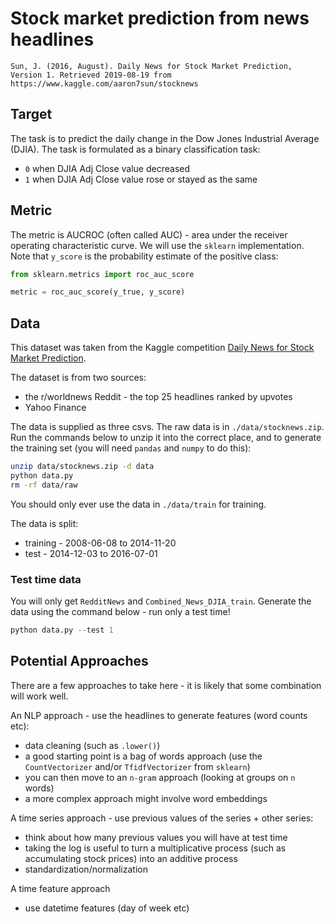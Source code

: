 # Stock market prediction from news headlines

`Sun, J. (2016, August). Daily News for Stock Market Prediction, Version 1. Retrieved 2019-08-19 from https://www.kaggle.com/aaron7sun/stocknews`

## Target

The task is to predict the daily change in the Dow Jones Industrial Average (DJIA).  The task is formulated as a binary classification task:
- `0` when DJIA Adj Close value decreased
- `1` when DJIA Adj Close value rose or stayed as the same

## Metric

The metric is AUCROC (often called AUC) - area under the receiver operating characteristic curve.  We will use the `sklearn` implementation.  Note that `y_score` is the probability estimate of the positive class:

```python
from sklearn.metrics import roc_auc_score

metric = roc_auc_score(y_true, y_score)
```

## Data

This dataset was taken from the Kaggle competition [Daily News for Stock Market Prediction](https://www.kaggle.com/aaron7sun/stocknews/).

The dataset is from two sources:
- the r/worldnews Reddit - the top 25 headlines ranked by upvotes
- Yahoo Finance

The data is supplied as three csvs.  The raw data is in `./data/stocknews.zip`.  Run the commands below to unzip it into the correct place, and to generate the training set (you will need `pandas` and `numpy` to do this):

```bash
unzip data/stocknews.zip -d data
python data.py
rm -rf data/raw
```

You should only ever use the data in `./data/train` for training.

The data is split:
- training - 2008-06-08 to 2014-11-20
- test - 2014-12-03 to 2016-07-01

### Test time data

You will only get `RedditNews` and `Combined_News_DJIA_train`.  Generate the data using the command below - run only a test time!

```python
python data.py --test 1
```

## Potential Approaches

There are a few approaches to take here - it is likely that some combination will work well.

An NLP approach - use the headlines to generate features (word counts etc):
- data cleaning (such as `.lower()`)
- a good starting point is a bag of words approach (use the `CountVectorizer` and/or `TfidfVectorizer` from `sklearn`)
- you can then move to an `n-gram` approach (looking at groups on `n` words)
- a more complex approach might involve word embeddings

A time series approach - use previous values of the series + other series:
- think about how many previous values you will have at test time
- taking the log is useful to turn a multiplicative process (such as accumulating stock prices) into an additive process
- standardization/normalization
 
A time feature approach 
- use datetime features (day of week etc)
